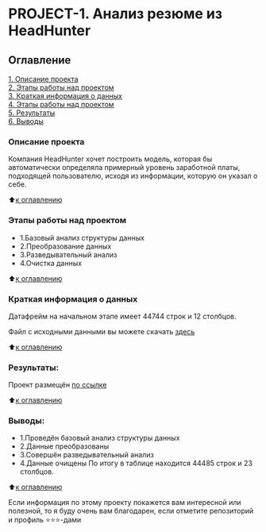 # PROJECT-1. Анализ резюме из HeadHunter

## Оглавление  
[1. Описание проекта](https://github.com/Nagliy777/sf_data_science/tree/main/Проекты/PROJECT-1.%20Анализ%20резюме%20из%20HeadHunter/README.md#Описание-проекта)  
[2. Этапы работы над проектом](https://ggithub.com/Nagliy777/sf_data_science/tree/main/Проекты/PROJECT-1.%20Анализ%20резюме%20из%20HeadHunter/README.md#Какой-кейс-решаем)  
[3. Краткая информация о данных](https://github.com/Nagliy777/sf_data_science/tree/main/Проекты/PROJECT-1.%20Анализ%20резюме%20из%20HeadHunter/README.md#Краткая-информация-о-данных)  
[4. Этапы работы над проектом](https://github.com/Nagliy777/sf_data_science/tree/main/Проекты/PROJECT-1.%20Анализ%20резюме%20из%20HeadHunter/README.md#Этапы-работы-над-проектом)  
[5. Результаты](https://github.com/Nagliy777/sf_data_science/tree/main/Проекты/PROJECT-1.%20Анализ%20резюме%20из%20HeadHunter/README.md#Результаты)    
[6. Выводы](https://github.com/Nagliy777/sf_data_science/tree/main/Проекты/PROJECT-1.%20Анализ%20резюме%20из%20HeadHunter/README.md#Выводы) 

### Описание проекта    
Компания HeadHunter хочет построить модель, которая бы автоматически определяла примерный уровень заработной платы, подходящей пользователю, исходя из информации, которую он указал о себе.

:arrow_up:[к оглавлению](https://github.com/Nagliy777/sf_data_science/tree/main/Проекты/PROJECT-1.%20Анализ%20резюме%20из%20HeadHunter/README.md#Оглавление)


### Этапы работы над проектом  

- 1.Базовый анализ структуры данных
- 2.Преобразование данных
- 3.Разведывательный анализ
- 4.Очистка данных

:arrow_up:[к оглавлению](https://github.com/Nagliy777/sf_data_science/blob/main/IDE/project_final/README.md#Оглавление)

### Краткая информация о данных
Датафрейм на начальном этапе имеет 44744 строк и 12 столбцов.

Файл с исходными данными вы можете скачать [здесь](https://drive.google.com/drive/folders/1YUf2ECsAfsEnUHzwduoy2Jj-8ksXDwRl)
  
:arrow_up:[к оглавлению](https://github.com/Nagliy777/sf_data_science/blob/main/IDE/project_final/README.md#Оглавление)


### Результаты:  
Проект размещён [по ссылке](https://github.com/Nagliy777/sf_data_science/blob/main/Проекты/PROJECT-1.%20Анализ%20резюме%20из%20HeadHunter/PROJECT-1.%20Анализ%20резюме%20из%20HeadHunter.ipynb)

:arrow_up:[к оглавлению](https://github.com/Nagliy777/sf_data_science/blob/main/IDE/project_final/README.md#Оглавление)


### Выводы:  
- 1.Проведён базовый анализ структуры данных
- 2.Данные преобразованы
- 3.Совершён разведывательный анализ
- 4.Данные очищены
По итогу в таблице находится 44485 строк и 23 столбцов.

:arrow_up:[к оглавлению](https://github.com/Nagliy777/sf_data_science/blob/main/IDE/project_final/README.md#Оглавление)


Если информация по этому проекту покажется вам интересной или полезной, то я буду очень вам благодарен, если отметите репозиторий и профиль ⭐️⭐️⭐️-дами